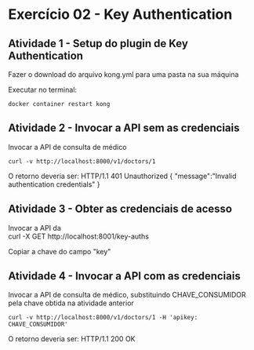 # Exercício 02 - Key Authentication

## Atividade 1 - Setup do plugin de Key Authentication

Fazer o download do arquivo kong.yml para uma pasta na sua máquina

Executar no terminal:
```
docker container restart kong
```

## Atividade 2 - Invocar a API sem as credenciais

Invocar a API de consulta de médico
```
curl -v http://localhost:8000/v1/doctors/1
```

O retorno deveria ser:
HTTP/1.1 401 Unauthorized
{
  "message":"Invalid authentication credentials"
}

## Atividade 3 - Obter as credenciais de acesso

Invocar a API da  
curl -X GET http://localhost:8001/key-auths

Copiar a chave do campo "key"

## Atividade 4 - Invocar a API com as credenciais

Invocar a API de consulta de médico, substituindo CHAVE_CONSUMIDOR pela chave obtida na atividade anterior
```
curl -v http://localhost:8000/v1/doctors/1 -H 'apikey: CHAVE_CONSUMIDOR'
```
O retorno deveria ser:
HTTP/1.1 200 OK